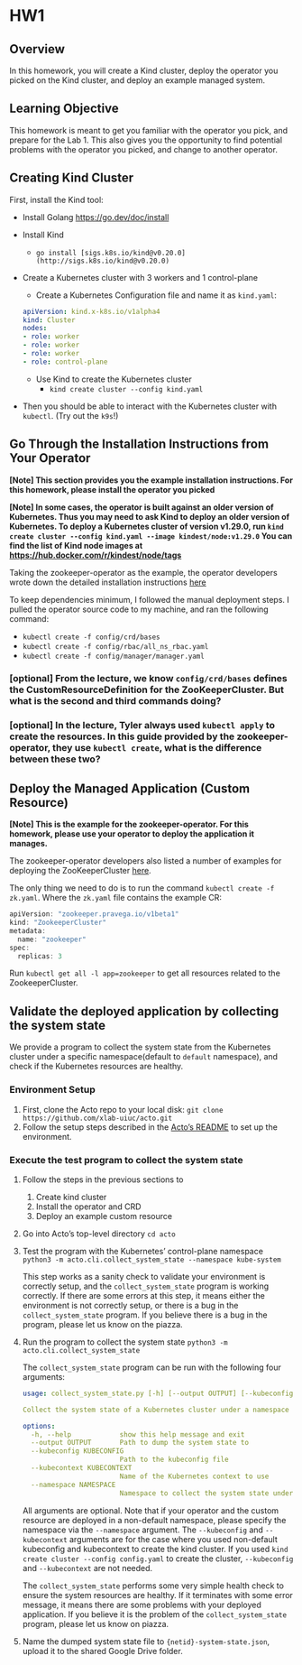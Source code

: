 # HW1

## Overview

In this homework, you will create a Kind cluster, deploy the operator you picked on the Kind cluster, and deploy an example managed system.

## Learning Objective

This homework is meant to get you familiar with the operator you pick, and prepare for the Lab 1. This also gives you the opportunity to find potential problems with the operator you picked, and change to another operator.

## Creating Kind Cluster

First, install the Kind tool:

- Install Golang https://go.dev/doc/install
- Install Kind
    - `go install [sigs.k8s.io/kind@v0.20.0](http://sigs.k8s.io/kind@v0.20.0)`
- Create a Kubernetes cluster with 3 workers and 1 control-plane
    - Create a Kubernetes Configuration file and name it as `kind.yaml`:
    
    ```yaml
    apiVersion: kind.x-k8s.io/v1alpha4
    kind: Cluster
    nodes:
    - role: worker
    - role: worker
    - role: worker
    - role: control-plane
    ```
    
    - Use Kind to create the Kubernetes cluster
        - `kind create cluster --config kind.yaml`
- Then you should be able to interact with the Kubernetes cluster with `kubectl`. (Try out the `k9s`!)

## Go Through the Installation Instructions from Your Operator

**[Note] This section provides you the example installation instructions. For this homework, please install the operator you picked**

**[Note] In some cases, the operator is built against an older version of Kubernetes. Thus you may need to ask Kind to deploy an older version of Kubernetes. To deploy a Kubernetes cluster of version v1.29.0, run `kind create cluster --config kind.yaml --image kindest/node:v1.29.0` You can find the list of Kind node images at https://hub.docker.com/r/kindest/node/tags**

Taking the zookeeper-operator as the example, the operator developers wrote down the detailed installation instructions [here](https://github.com/pravega/zookeeper-operator/tree/master?tab=readme-ov-file#install-the-operator)

To keep dependencies minimum, I followed the manual deployment steps. I pulled the operator source code to my machine, and ran the following command:

- `kubectl create -f config/crd/bases`
- `kubectl create -f config/rbac/all_ns_rbac.yaml`
- `kubectl create -f config/manager/manager.yaml`

### [optional] From the lecture, we know `config/crd/bases` defines the CustomResourceDefinition for the ZooKeeperCluster. But what is the second and third commands doing?

### [optional] In the lecture, Tyler always used `kubectl apply` to create the resources. In this guide provided by the zookeeper-operator, they use `kubectl create`, what is the difference between these two?

## Deploy the Managed Application (Custom Resource)

**[Note] This is the example for the zookeeper-operator. For this homework, please use your operator to deploy the application it manages.**

The zookeeper-operator developers also listed a number of examples for deploying the ZooKeeperCluster [here](https://github.com/pravega/zookeeper-operator/tree/master?tab=readme-ov-file#deploy-a-sample-zookeeper-cluster).

The only thing we need to do is to run the command `kubectl create -f zk.yaml`. Where the `zk.yaml` file contains the example CR:

```jsx
apiVersion: "zookeeper.pravega.io/v1beta1"
kind: "ZookeeperCluster"
metadata:
  name: "zookeeper"
spec:
  replicas: 3
```

Run `kubectl get all -l app=zookeeper` to get all resources related to the ZookeeperCluster.


## Validate the deployed application by collecting the system state

We provide a program to collect the system state from the Kubernetes cluster under a specific namespace(default to `default` namespace), and check if the Kubernetes resources are healthy.

### Environment Setup

1. First, clone the Acto repo to your local disk: `git clone https://github.com/xlab-uiuc/acto.git`
2. Follow the setup steps described in the [Acto’s README](https://github.com/xlab-uiuc/acto?tab=readme-ov-file#prerequisites) to set up the environment.

### Execute the test program to collect the system state

1. Follow the steps in the previous sections to
    1. Create kind cluster
    2. Install the operator and CRD
    3. Deploy an example custom resource
2. Go into Acto’s top-level directory `cd acto`
3. Test the program with the Kubernetes’ control-plane namespace `python3 -m acto.cli.collect_system_state --namespace kube-system`
    
    This step works as a sanity check to validate your environment is correctly setup, and the `collect_system_state` program is working correctly. If there are some errors at this step, it means either the environment is not correctly setup, or there is a bug in the `collect_system_state` program. If you believe there is a bug in the program, please let us know on the piazza. 
    
4. Run the program to collect the system state `python3 -m acto.cli.collect_system_state`
    
    The `collect_system_state` program can be run with the following four arguments:
    
    ```yaml
    usage: collect_system_state.py [-h] [--output OUTPUT] [--kubeconfig KUBECONFIG] [--kubecontext KUBECONTEXT] [--namespace NAMESPACE]
    
    Collect the system state of a Kubernetes cluster under a namespace and dump it to a file. Check the health of the system state.
    
    options:
      -h, --help            show this help message and exit
      --output OUTPUT       Path to dump the system state to
      --kubeconfig KUBECONFIG
                            Path to the kubeconfig file
      --kubecontext KUBECONTEXT
                            Name of the Kubernetes context to use
      --namespace NAMESPACE
                            Namespace to collect the system state under
    ```
    
    All arguments are optional. Note that if your operator and the custom resource are deployed in a non-default namespace, please specify the namespace via the `--namespace` argument. The `--kubeconfig` and `--kubecontext` arguments are for the case where you used non-default kubeconfig and kubecontext to create the kind cluster. If you used `kind create cluster --config config.yaml` to create the cluster, `--kubeconfig` and `--kubecontext` are not needed.
    
    The `collect_system_state` performs some very simple health check to ensure the system resources are healthy. If it terminates with some error message, it means there are some problems with your deployed application. 
    If you believe it is the problem of the `collect_system_state` program, please let us know on piazza.
    
5. Name the dumped system state file to `{netid}-system-state.json`, upload it to the shared Google Drive folder.
